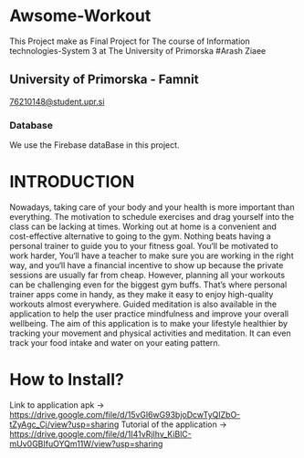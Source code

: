 # Awsome-Workout
This Project make as Final Project for The course of Information technologies-System 3 at The University of Primorska
#Arash Ziaee
## University of Primorska - Famnit
76210148@student.upr.si
### Database
We use the Firebase dataBase in this project.

# INTRODUCTION
Nowadays, taking care of your body and your health is more important than everything. The
motivation to schedule exercises and drag yourself into the class can be lacking at times.
Working out at home is a convenient and cost-effective alternative to going to the gym.
Nothing beats having a personal trainer to guide you to your fitness goal. You‘ll be motivated to work
harder, You‘ll have a teacher to make sure you are working in the right way, and you‘ll have a financial
incentive to show up because the private sessions are usually far from cheap.
However, planning all your workouts can be challenging even for the biggest gym buffs. That’s where
personal trainer apps come in handy, as they make it easy to enjoy high-quality workouts almost
everywhere. Guided meditation is also available in the application to help the user practice
mindfulness and improve your overall wellbeing.
The aim of this application is to make your lifestyle healthier by tracking your movement and physical
activities and meditation. It can even track your food intake and water on your eating pattern.

# How to Install?
Link to application apk -> https://drive.google.com/file/d/15vGl6wG93bjoDcwTyQIZbO-tZyAgc_Cj/view?usp=sharing
Tutorial of the application -> https://drive.google.com/file/d/1I41vRjIhv_KiBlC-mUv0GBIfuOYQm11W/view?usp=sharing
